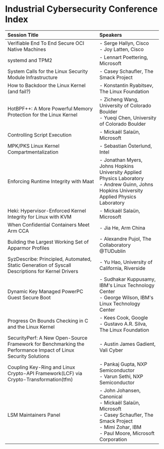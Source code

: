 # Industrial Cybersecurity Conference Index

| Session Title                                                     | Speakers |
|:-------------------------------------------------------------------|:----------|
| Verifiable End To End Secure OCI Native Machines                  | - Serge Hallyn, Cisco<br>- Joy Latten, Cisco |
| systemd and TPM2                                                  | - Lennart Poettering, Microsoft |
| System Calls for the Linux Security Module Infrastructure         | - Casey Schaufler, The Smack Project |
| How to Backdoor the Linux Kernel (and fail?)                      | - Konstantin Ryabitsev, The Linux Foundation |
| HotBPF++: A More Powerful Memory Protection for the Linux Kernel  | - Zicheng Wang, University of Colorado Boulder<br>- Yueqi Chen, University of Colorado Boulder |
| Controlling Script Execution                                      | - Mickaël Salaün, Microsoft |
| MPK/PKS Linux Kernel Compartmentalization                         | - Sebastian Österlund, Intel |
| Enforcing Runtime Integrity with Maat                             | - Jonathan Myers, Johns Hopkins University Applied Physics Laboratory<br>- Andrew Guinn, Johns Hopkins University Applied Physics Laboratory |
| Heki: Hypervisor-Enforced Kernel Integrity for Linux with KVM     | - Mickaël Salaün, Microsoft |
| When Confidential Containers Meet Arm CCA                         | - Jia He, Arm China |
| Building the Largest Working Set of Apparmor Profiles             | - Alexandre Pujol, The Collaboratory @TUDublin |
| SyzDescribe: Principled, Automated, Static Generation of Syscall Descriptions for Kernel Drivers | - Yu Hao, University of California, Riverside |
| Dynamic Key Managed PowerPC Guest Secure Boot                     | - Sudhakar Kuppusamy, IBM's Linux Technology Center<br>- George Wilson, IBM's Linux Technology Center |
| Progress On Bounds Checking in C and the Linux Kernel             | - Kees Cook, Google<br>- Gustavo A.R. Silva, The Linux Foundation |
| SecurityPerf: A New Open-Source Framework for Benchmarking the Performance Impact of Linux Security Solutions | - Austin James Gadient, Vali Cyber |
| Coupling Key-Ring and Linux Crypto-API Framework(LCF) via Crypto-Transformation(tfm) | - Pankaj Gupta, NXP Semiconductor<br>- Varun Sethi, NXP Semiconductor |
| LSM Maintainers Panel                                             | - John Johansen, Canonical<br>- Mickaël Salaün, Microsoft<br>- Casey Schaufler, The Smack Project<br>- Mimi Zohar, IBM<br>- Paul Moore, Microsoft Corporation |
